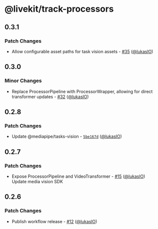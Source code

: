 # @livekit/track-processors

## 0.3.1

### Patch Changes

- Allow configurable asset paths for task vision assets - [#35](https://github.com/livekit/track-processors-js/pull/35) ([@lukasIO](https://github.com/lukasIO))

## 0.3.0

### Minor Changes

- Replace ProcessorPipeline with ProcessorWrapper, allowing for direct transformer updates - [#32](https://github.com/livekit/track-processors-js/pull/32) ([@lukasIO](https://github.com/lukasIO))

## 0.2.8

### Patch Changes

- Update @mediapipe/tasks-vision - [`5be167d`](https://github.com/livekit/track-processors-js/commit/5be167d2f7b0aaf99d691009306691cfe7fa9d77) ([@lukasIO](https://github.com/lukasIO))

## 0.2.7

### Patch Changes

- Expose ProcessorPipeline and VideoTransformer - [#15](https://github.com/livekit/track-processors-js/pull/15) ([@lukasIO](https://github.com/lukasIO))
  Update media vision SDK

## 0.2.6

### Patch Changes

- Publish workflow release - [#12](https://github.com/livekit/track-processors-js/pull/12) ([@lukasIO](https://github.com/lukasIO))
